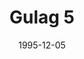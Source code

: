 ---
mission_id: gulag5
slug: "gulag-5"
editorsChoice:
title: "Gulag 5"
authors: 
    - "Randy Caba"
date: 1995-12-05
filename: "gulag5.zip"
description: "Your missions officer, Jan, has been captured by Imperial forces, and is being tortured within the prison outpost Gulag 5. To make matters worse, she was carrying the plans for the liberation of Rebel sympathizers. Your job is to infiltrate the facility, rescue Jan, find the plans, and then steal a shuttle to escape."
cover: "gulag5.png"
levelReplaced:	SECBASE
difficulty: yes
bm:	no
fme: no
wax: no
three_do: no
voc: no
gmd: no
vue: no
lfd: no
base: "New level from scratch" 
editors: "DFUSE"

---